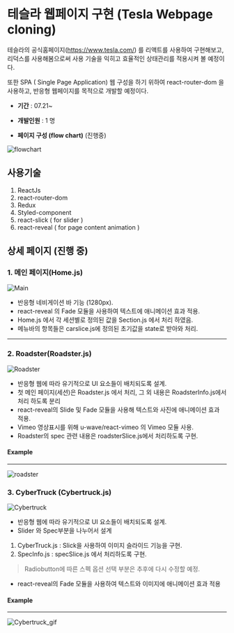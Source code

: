 # 테슬라 웹페이지 구현 (Tesla Webpage cloning)
테슬라의 공식홈페이지(https://www.tesla.com/) 를 리액트를 사용하여 구현해보고, 리덕스를 사용해봄으로써 사용 기술을 익히고 효율적인 상태관리를 적용시켜 볼 예정이다.

또한 SPA ( Single Page Application) 웹 구성을 하기 위하여 react-router-dom 을 사용하고, 반응형 웹페이지를 목적으로 개발할 예정이다.


- **기간** :
07.21~

- **개발인원** :
1 명

- **페이지 구성 (flow chart)** (진행중)

![flowchart](https://user-images.githubusercontent.com/56250064/127433885-43af16fb-1d7e-4899-a370-8c8f28004d34.png)


## 사용기술
1. ReactJs
2. react-router-dom 
3. Redux
4. Styled-component
5. react-slick ( for slider )
6. react-reveal ( for page content animation )

## 상세 페이지 (진행 중)
### 1. 메인 페이지(Home.js)
![Main](https://user-images.githubusercontent.com/56250064/127433589-5dd16a1c-866c-4bbb-a884-37482a884694.png)
- 반응형 네비게이션 바 기능 (1280px).
- react-reveal 의 Fade 모듈을 사용하여 텍스트에 애니메이션 효과 적용.
- Home.js 에서 각 세션별로 정의된 값을 Section.js 에서 처리 하였음.
- 메뉴바의 항목들은 carslice.js에 정의된 초기값을 state로 받아와 처리.
<hr/>

### 2. Roadster(Roadster.js)
![Roadster](https://user-images.githubusercontent.com/56250064/127465889-fd233357-2f6b-4543-9b63-ee649baa5ab2.png)
- 반응형 웹에 따라 유기적으로 UI 요소들이 배치되도록 설계.
- 첫 메인 페이지(세션)은 Roadster.js 에서 처리, 그 외 내용은 RoadsterInfo.js에서 처리 하도록 분리
- react-reveal의 Slide 및 Fade 모듈을 사용해 텍스트와 사진에 애니메이션 효과 적용.
- Vimeo 영상표시를 위해 u-wave/react-vimeo 의 Vimeo 모듈 사용.
- Roadster의 spec 관련 내용은 roadsterSlice.js에서 처리하도록 구현. 

#### Example
<hr/>

![roadster](https://user-images.githubusercontent.com/56250064/127466983-5bd0fe01-2d62-4033-9600-c1ead78897fd.gif)

### 3. CyberTruck (Cybertruck.js)
![Cybertruck](https://user-images.githubusercontent.com/56250064/127509755-e2b09bd1-15a1-4a4d-9242-b20016f41bf6.png)
- 반응형 웹에 따라 유기적으로 UI 요소들이 배치되도록 설계.
- Slider 와 Spec부분을 나누어서 설계
1. CyberTruck.js : Slick을 사용하여 이미지 슬라이드 기능을 구현.
2. SpecInfo.js : specSlice.js 에서 처리하도록 구현.
> Radiobutton에 따른 스펙 옵션 선택 부분은 추후에 다시 수정할 예정.
- react-reveal의 Fade 모듈을 사용하여 텍스트와 이미지에 애니메이션 효과 적용


#### Example
<hr/>

![Cybertruck_gif](https://user-images.githubusercontent.com/56250064/127515338-388b03ba-c0c8-4258-beda-34af19cc7e9e.gif)
